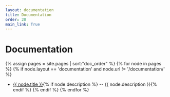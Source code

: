 ```yaml
---
layout: documentation
title: Documentation
order: 20
main_link: True
---
```


# Documentation

{% assign pages = site.pages | sort:"doc_order"  %}
{% for node in pages %}
{% if node.layout == 'documentation' and node.url != '/documentation/' %}
- <a href="{{node.url | prepend: site.baseurl}}">{{ node.title }}</a>{% if node.description %} -- {{ node.description }}{% endif %}
{% endif %}
{% endfor %}
